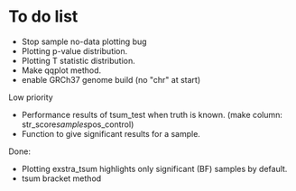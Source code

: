 # To do list

* Stop sample no-data plotting bug
* Plotting p-value distribution.
* Plotting T statistic distribution.
* Make qqplot method. 
* enable GRCh37 genome build (no "chr" at start)

Low priority
* Performance results of tsum_test when truth is known. (make column: str_score$samples$pos_control)
* Function to give significant results for a sample.

Done:
* Plotting exstra_tsum highlights only significant (BF) samples by default.
* tsum bracket method
